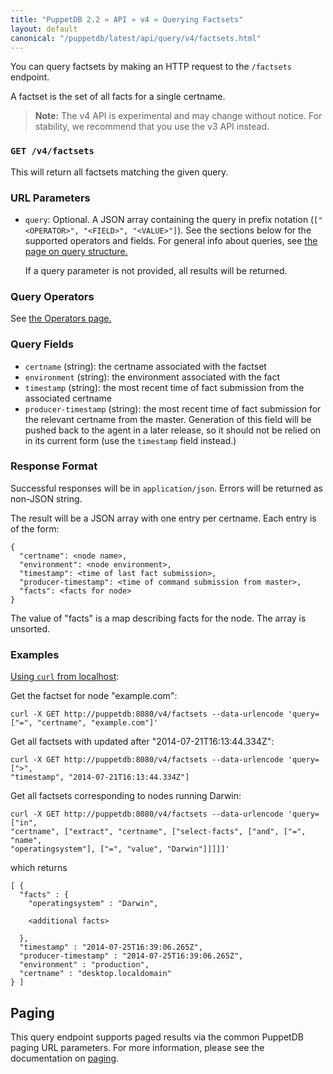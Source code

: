 ```yaml
---
title: "PuppetDB 2.2 » API » v4 » Querying Factsets"
layout: default
canonical: "/puppetdb/latest/api/query/v4/factsets.html"
---
```


[curl]: ../curl.html#using-curl-from-localhost-non-sslhttp
[paging]: ./paging.html
[query]: ./query.html

You can query factsets by making an HTTP request to the `/factsets` endpoint.

A factset is the set of all facts for a single certname.

> **Note:** The v4 API is experimental and may change without notice. For stability, we recommend that you use the v3 API instead.

### `GET /v4/factsets`

This will return all factsets matching the given query.

### URL Parameters

* `query`: Optional. A JSON array containing the query in prefix notation (`["<OPERATOR>", "<FIELD>", "<VALUE>"]`). See the sections below for the supported operators and fields. For general info about queries, see [the page on query structure.][query]

    If a query parameter is not provided, all results will be returned.

### Query Operators

See [the Operators page.](./operators.html)

### Query Fields

* `certname` (string): the certname associated with the factset
* `environment` (string): the environment associated with the fact
* `timestamp` (string): the most recent time of fact submission from the
   associated certname
* `producer-timestamp` (string): the most recent time of fact submission for
  the relevant certname from the master. Generation of this field will
  be pushed back to the agent in a later release, so it should not be relied on
  in its current form (use the `timestamp` field instead.)

### Response Format

Successful responses will be in `application/json`. Errors will be returned as
non-JSON string.

The result will be a JSON array with one entry per certname. Each entry is of
the form:

    {
      "certname": <node name>,
      "environment": <node environment>,
      "timestamp": <time of last fact submission>,
      "producer-timestamp": <time of command submission from master>,
      "facts": <facts for node>
    }

The value of "facts" is a map describing facts for the node. The array is
unsorted.

### Examples

[Using `curl` from localhost][curl]:

Get the factset for node "example.com":

    curl -X GET http://puppetdb:8080/v4/factsets --data-urlencode 'query=["=", "certname", "example.com"]'

Get all factsets with updated after "2014-07-21T16:13:44.334Z":

    curl -X GET http://puppetdb:8080/v4/factsets --data-urlencode 'query=[">",
    "timestamp", "2014-07-21T16:13:44.334Z"]

Get all factsets corresponding to nodes running Darwin:

    curl -X GET http://puppetdb:8080/v4/factsets --data-urlencode 'query=["in",
    "certname", ["extract", "certname", ["select-facts", ["and", ["=", "name",
    "operatingsystem"], ["=", "value", "Darwin"]]]]]'

which returns

    [ {
      "facts" : {
        "operatingsystem" : "Darwin",

        <additional facts>

      },
      "timestamp" : "2014-07-25T16:39:06.265Z",
      "producer-timestamp" : "2014-07-25T16:39:06.265Z",
      "environment" : "production",
      "certname" : "desktop.localdomain"
    } ]

## Paging

This query endpoint supports paged results via the common PuppetDB paging
URL parameters. For more information, please see the documentation
on [paging][paging].
